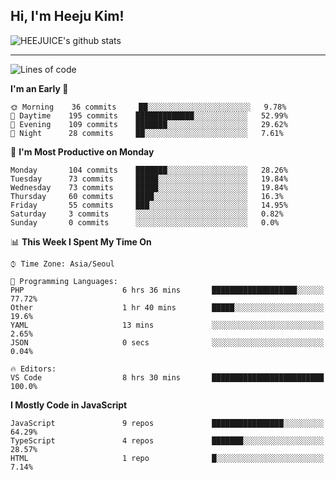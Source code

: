 ## Hi, I'm Heeju Kim!

![HEEJUICE's github stats](https://github-readme-stats.vercel.app/api?username=HEEJUICE&show_icons=true)

---
<!--START_SECTION:waka-->
![Lines of code](https://img.shields.io/badge/From%20Hello%20World%20I%27ve%20Written-11.5%20million%20lines%20of%20code-blue)

**I'm an Early 🐤** 

```text
🌞 Morning    36 commits     ██░░░░░░░░░░░░░░░░░░░░░░░   9.78% 
🌆 Daytime    195 commits    █████████████░░░░░░░░░░░░   52.99% 
🌃 Evening    109 commits    ███████░░░░░░░░░░░░░░░░░░   29.62% 
🌙 Night      28 commits     ██░░░░░░░░░░░░░░░░░░░░░░░   7.61%

```
📅 **I'm Most Productive on Monday** 

```text
Monday       104 commits    ███████░░░░░░░░░░░░░░░░░░   28.26% 
Tuesday      73 commits     █████░░░░░░░░░░░░░░░░░░░░   19.84% 
Wednesday    73 commits     █████░░░░░░░░░░░░░░░░░░░░   19.84% 
Thursday     60 commits     ████░░░░░░░░░░░░░░░░░░░░░   16.3% 
Friday       55 commits     ███░░░░░░░░░░░░░░░░░░░░░░   14.95% 
Saturday     3 commits      ░░░░░░░░░░░░░░░░░░░░░░░░░   0.82% 
Sunday       0 commits      ░░░░░░░░░░░░░░░░░░░░░░░░░   0.0%

```


📊 **This Week I Spent My Time On** 

```text
⌚︎ Time Zone: Asia/Seoul

💬 Programming Languages: 
PHP                      6 hrs 36 mins       ███████████████████░░░░░░   77.72% 
Other                    1 hr 40 mins        █████░░░░░░░░░░░░░░░░░░░░   19.6% 
YAML                     13 mins             ░░░░░░░░░░░░░░░░░░░░░░░░░   2.65% 
JSON                     0 secs              ░░░░░░░░░░░░░░░░░░░░░░░░░   0.04%

🔥 Editors: 
VS Code                  8 hrs 30 mins       █████████████████████████   100.0%

```

**I Mostly Code in JavaScript** 

```text
JavaScript               9 repos             ████████████████░░░░░░░░░   64.29% 
TypeScript               4 repos             ███████░░░░░░░░░░░░░░░░░░   28.57% 
HTML                     1 repo              █░░░░░░░░░░░░░░░░░░░░░░░░   7.14%

```



<!--END_SECTION:waka-->
